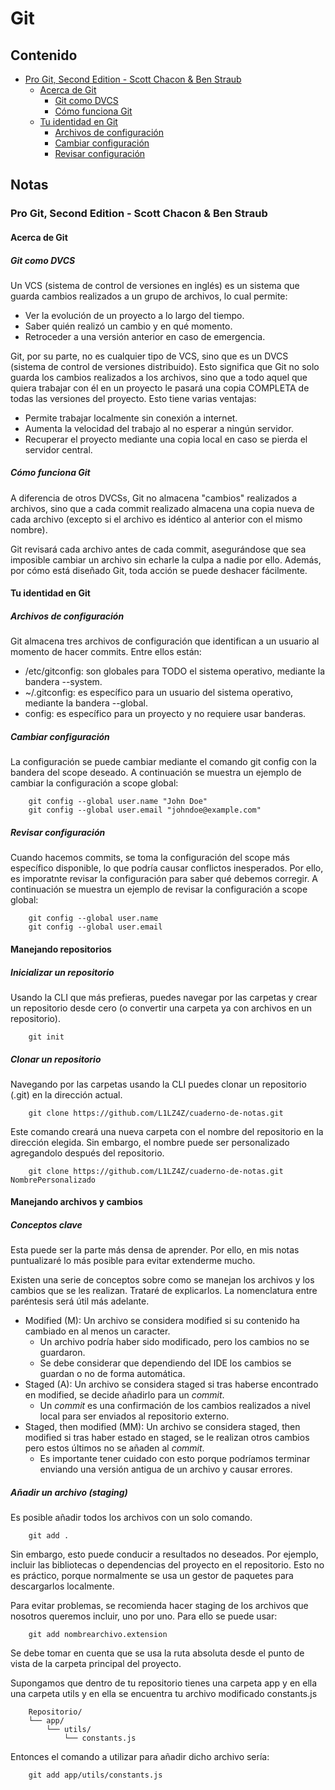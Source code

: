 # Git

## Contenido

 - [Pro Git, Second Edition - Scott Chacon & Ben Straub](#1)
   - [Acerca de Git](#1.1)
     - [Git como DVCS](#1.1.1)
     - [Cómo funciona Git](#1.1.2)
   - [Tu identidad en Git](#1.2)
     - [Archivos de configuración](#1.2.1)
     - [Cambiar configuración](#1.2.2)
     - [Revisar configuración](#1.2.3)

## Notas

<h3 id="1">Pro Git, Second Edition - Scott Chacon & Ben Straub</h3>

<h4 id="1.1">Acerca de Git</h4>

<h5 id="1.1.1">Git como DVCS</h5>

Un VCS (sistema de control de versiones en inglés) es un sistema que guarda cambios realizados a un grupo de archivos, lo cual permite:
 - Ver la evolución de un proyecto a lo largo del tiempo.
 - Saber quién realizó un cambio y en qué momento.
 - Retroceder a una versión anterior en caso de emergencia.

Git, por su parte, no es cualquier tipo de VCS, sino que es un DVCS (sistema de control de versiones distribuido). Esto significa que Git no solo guarda los cambios realizados a los archivos, sino que a todo aquel que quiera trabajar con él en un proyecto le pasará una copia COMPLETA de todas las versiones del proyecto. Esto tiene varias ventajas:
 - Permite trabajar localmente sin conexión a internet.
 - Aumenta la velocidad del trabajo al no esperar a ningún servidor.
 - Recuperar el proyecto mediante una copia local en caso se pierda el servidor central.

<h5 id="1.1.2">Cómo funciona Git</h5>

A diferencia de otros DVCSs, Git no almacena "cambios" realizados a archivos, sino que a cada commit realizado almacena una copia nueva de cada archivo (excepto si el archivo es idéntico al anterior con el mismo nombre).

Git revisará cada archivo antes de cada commit, asegurándose que sea imposible cambiar un archivo sin echarle la culpa a nadie por ello. Además, por cómo está diseñado Git, toda acción se puede deshacer fácilmente.

<h4 id="1.2">Tu identidad en Git</h4>

<h5 id="1.2.1">Archivos de configuración</h5>

Git almacena tres archivos de configuración que identifican a un usuario al momento de hacer commits. Entre ellos están:
 - /etc/gitconfig: son globales para TODO el sistema operativo, mediante la bandera --system.
 - ~/.gitconfig: es específico para un usuario del sistema operativo, mediante la bandera --global.
 - config: es específico para un proyecto y no requiere usar banderas.

<h5 id="1.2.2">Cambiar configuración</h5>

La configuración se puede cambiar mediante el comando git config con la bandera del scope deseado. A continuación se muestra un ejemplo de cambiar la configuración a scope global:

```
    git config --global user.name "John Doe"
    git config --global user.email "johndoe@example.com"
```

<h5 id="1.2.3">Revisar configuración</h5>

Cuando hacemos commits, se toma la configuración del scope más específico disponible, lo que podría causar conflictos inesperados. Por ello, es imporatnte revisar la configuración para saber qué debemos corregir. A continuación se muestra un ejemplo de revisar la configuración a scope global:

```
    git config --global user.name
    git config --global user.email
```

<h4>Manejando repositorios</h4>

<h5>Inicializar un repositorio</h5>

Usando la CLI que más prefieras, puedes navegar por las carpetas y crear un repositorio desde cero (o convertir una carpeta ya con archivos en un repositorio).

```
    git init
```

<h5>Clonar un repositorio</h5>

Navegando por las carpetas usando la CLI puedes clonar un repositorio (.git) en la dirección actual.

```
    git clone https://github.com/L1LZ4Z/cuaderno-de-notas.git
```

Este comando creará una nueva carpeta con el nombre del repositorio en la dirección elegida. Sin embargo, el nombre puede ser personalizado agregandolo después del repositorio.

```
    git clone https://github.com/L1LZ4Z/cuaderno-de-notas.git NombrePersonalizado
```

<h4>Manejando archivos y cambios</h4>

<h5>Conceptos clave</h5>

Esta puede ser la parte más densa de aprender. Por ello, en mis notas puntualizaré lo más posible para evitar extenderme mucho.

Existen una serie de conceptos sobre como se manejan los archivos y los cambios que se les realizan. Trataré de explicarlos. La nomenclatura entre paréntesis será útil más adelante.
 - Modified (M): Un archivo se considera modified si su contenido ha cambiado en al menos un caracter.
   - Un archivo podría haber sido modificado, pero los cambios no se guardaron.
   - Se debe considerar que dependiendo del IDE los cambios se guardan o no de forma automática.
 - Staged (A): Un archivo se considera staged si tras haberse encontrado en modified, se decide añadirlo para un *commit*.
   - Un *commit* es una confirmación de los cambios realizados a nivel local para ser enviados al repositorio externo.
 - Staged, then modified (MM): Un archivo se considera staged, then modified si tras haber estado en staged, se le realizan otros cambios pero estos últimos no se añaden al *commit*.
   - Es importante tener cuidado con esto porque podríamos terminar enviando una versión antigua de un archivo y causar errores.

<h5>Añadir un archivo (staging)</h5>

Es posible añadir todos los archivos con un solo comando.

```
    git add .
```

Sin embargo, esto puede conducir a resultados no deseados. Por ejemplo, incluir las bibliotecas o dependencias del proyecto en el repositorio. Esto no es práctico, porque normalmente se usa un gestor de paquetes para descargarlos localmente.

Para evitar problemas, se recomienda hacer staging de los archivos que nosotros queremos incluir, uno por uno. Para ello se puede usar:

```
    git add nombrearchivo.extension
```

Se debe tomar en cuenta que se usa la ruta absoluta desde el punto de vista de la carpeta principal del proyecto. 

Supongamos que dentro de tu repositorio tienes una carpeta app y en ella una carpeta utils y en ella se encuentra tu archivo modificado constants.js

```
    Repositorio/
    └── app/
        └── utils/
            └── constants.js
```

Entonces el comando a utilizar para añadir dicho archivo sería:

```
    git add app/utils/constants.js
```